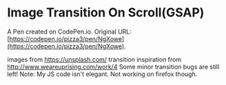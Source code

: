 # Image Transition On Scroll(GSAP)

A Pen created on CodePen.io. Original URL: [https://codepen.io/pizza3/pen/NgXowe](https://codepen.io/pizza3/pen/NgXowe).

images from https://unsplash.com/ 
transition inspiration from http://www.weareuprising.com/work/4
Some minor transition bugs are still left! Note: My JS code isn't elegant. Not working on firefox though.

